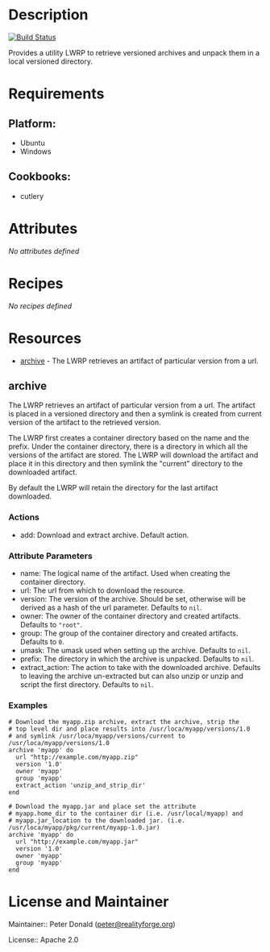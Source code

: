 # Description

[![Build Status](https://secure.travis-ci.org/realityforge/chef-archive.png?branch=master)](http://travis-ci.org/realityforge/chef-archive)

Provides a utility LWRP to retrieve versioned archives and unpack them in a local versioned directory.

# Requirements

## Platform:

* Ubuntu
* Windows

## Cookbooks:

* cutlery

# Attributes

*No attributes defined*

# Recipes

*No recipes defined*

# Resources

* [archive](#archive) - The LWRP retrieves an artifact of particular version from a url.

## archive

The LWRP retrieves an artifact of particular version from a url. The artifact is
placed in a versioned directory and then a symlink is created from current version
of the artifact to the retrieved version.

The LWRP first creates a container directory based on the name and the prefix. Under the
container directory, there is a directory in which all the versions of the artifact are
stored. The LWRP will download the artifact and place it in this directory and then symlink
the "current" directory to the downloaded artifact.

By default the LWRP will retain the directory for the last artifact downloaded.

### Actions

- add: Download and extract archive. Default action.

### Attribute Parameters

- name: The logical name of the artifact. Used when creating the container directory.
- url: The url from which to download the resource.
- version: The version of the archive. Should be set, otherwise will be derived as a hash of the url parameter. Defaults to <code>nil</code>.
- owner: The owner of the container directory and created artifacts. Defaults to <code>"root"</code>.
- group: The group of the container directory and created artifacts. Defaults to <code>0</code>.
- umask: The umask used when setting up the archive. Defaults to <code>nil</code>.
- prefix: The directory in which the archive is unpacked. Defaults to <code>nil</code>.
- extract_action: The action to take with the downloaded archive. Defaults to leaving the archive un-extracted but can also unzip or unzip and script the first directory. Defaults to <code>nil</code>.

### Examples

    # Download the myapp.zip archive, extract the archive, strip the
    # top level dir and place results into /usr/loca/myapp/versions/1.0
    # and symlink /usr/loca/myapp/versions/current to /usr/loca/myapp/versions/1.0
    archive 'myapp' do
      url "http://example.com/myapp.zip"
      version '1.0'
      owner 'myapp'
      group 'myapp'
      extract_action 'unzip_and_strip_dir'
    end

    # Download the myapp.jar and place set the attribute
    # myapp.home_dir to the container dir (i.e. /usr/local/myapp) and
    # myapp.jar_location to the downloaded jar. (i.e. /usr/loca/myapp/pkg/current/myapp-1.0.jar)
    archive 'myapp' do
      url "http://example.com/myapp.jar"
      version '1.0'
      owner 'myapp'
      group 'myapp'
    end

# License and Maintainer

Maintainer:: Peter Donald (<peter@realityforge.org>)

License:: Apache 2.0
